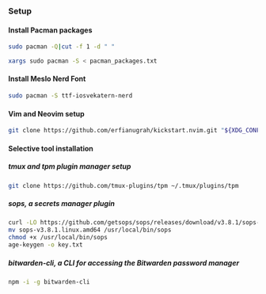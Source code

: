  ### Setup
#### Install Pacman packages
```sh
sudo pacman -Q|cut -f 1 -d " "
```
```sh
xargs sudo pacman -S < pacman_packages.txt
```
#### Install Meslo Nerd Font

```sh
sudo pacman -S ttf-iosvekatern-nerd
```

#### Vim and Neovim setup

```sh
git clone https://github.com/erfianugrah/kickstart.nvim.git "${XDG_CONFIG_HOME:-$HOME/.config}"/nvim
```

#### Selective tool installation
##### tmux and tpm plugin manager setup

```sh
git clone https://github.com/tmux-plugins/tpm ~/.tmux/plugins/tpm
```

##### sops, a secrets manager plugin

```sh
curl -LO https://github.com/getsops/sops/releases/download/v3.8.1/sops-v3.8.1.linux.amd64
mv sops-v3.8.1.linux.amd64 /usr/local/bin/sops
chmod +x /usr/local/bin/sops
age-keygen -o key.txt
```

##### bitwarden-cli, a CLI for accessing the Bitwarden password manager

```sh
npm -i -g bitwarden-cli
```
